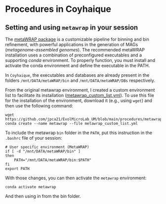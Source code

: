 # Procedures in Coyhaique

## Setting and using `metawrap` in your session 

The [metaWRAP package](https://github.com/bxlab/metaWRAP) is a customizable pipeline for binning and bin refinement, with powerful applications in the generation of MAGs (_metagenome-assembled genomes_). The recommended metaWRAP installation uses a combination of preconfigured executables and a supporting _conda_ environment. To properly function, you must install and activate the conda environment and define the executable in the PATH. 

In `Coyhaique`, the executables and databases are already present in the folders `/mnt/DATA/metaWRAP/bin` and `/mnt/DATA/metaWRAP/DBs` respectively.

From the original metawrap environment, I created a custom environment list to facilitate its installation ([metawrap_custom_list.yml](https://github.com/jpca21/EvolMicroLab_UM/blob/main/procedures/metawrap_custom_list.yml)). To use this file for the installation of the environment, download it (e.g., using `wget`) and then use the following command:

```
wget https://github.com/jpca21/EvolMicroLab_UM/blob/main/procedures/metawrap_custom_list.yml
conda create --name metawrap --file metawrap_custom_list.yml
``` 

To include the metawrap `bin` folder in the `PATH`, put this instruction in the `.bashrc` file of your session:

```
# User specific environment (MetaWRAP)
if [ -d "/mnt/DATA/metaWRAP/bin" ]
then
    PATH="/mnt/DATA/metaWRAP/bin:$PATH"
fi
export PATH
```

With those changes, you can then activate the `metawrap` environment:

```
conda activate metawrap
```

And then using in from the bin folder.
